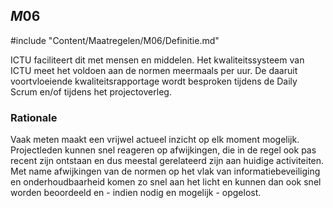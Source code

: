 ## $M06$

#include "Content/Maatregelen/M06/Definitie.md"

ICTU faciliteert dit met mensen en middelen. Het kwaliteitssysteem van ICTU meet het voldoen aan de normen meermaals per uur. De daaruit voortvloeiende kwaliteitsrapportage wordt besproken tijdens de Daily Scrum en/of tijdens het projectoverleg.

### Rationale

Vaak meten maakt een vrijwel actueel inzicht op elk moment mogelijk. Projectleden kunnen snel reageren op afwijkingen, die in de regel ook pas recent zijn ontstaan en dus meestal gerelateerd zijn aan huidige activiteiten. Met name afwijkingen van de normen op het vlak van informatiebeveiliging en onderhoudbaarheid komen zo snel aan het licht en kunnen dan ook snel worden beoordeeld en - indien nodig en mogelijk - opgelost.
